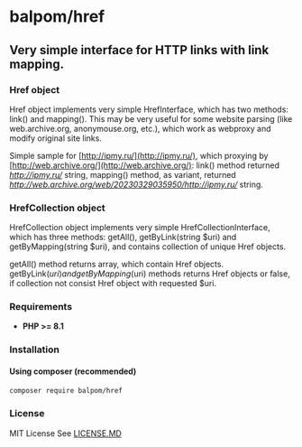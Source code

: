  # balpom/href
## Very simple interface for HTTP links with link mapping.

### Href object

Href object implements very simple HrefInterface, which has two methods: link() and mapping().
This may be very useful for some website parsing (like web.archive.org, anonymouse.org, etc.), which work as webproxy and modify original site links.

Simple sample for [http://ipmy.ru/](http://ipmy.ru/), which proxying by [http://web.archive.org/](http://web.archive.org/):
link() method returned *http://ipmy.ru/* string, mapping() method, as variant, returned *http://web.archive.org/web/20230329035950/http://ipmy.ru/* string.

### HrefCollection object

HrefCollection object implements very simple HrefCollectionInterface, which has three methods: getAll(), getByLink(string $uri) and getByMapping(string $uri), and contains collection of unique Href objects.

getAll() method returns array, which contain Href objects.
getByLink($uri) and getByMapping($uri) methods returns Href objects or false, if collection not consist Href object with requested $uri.

### Requirements 
- **PHP >= 8.1**

### Installation
#### Using composer (recommended)
```bash
composer require balpom/href
```

### License
MIT License See [LICENSE.MD](LICENSE.MD)
